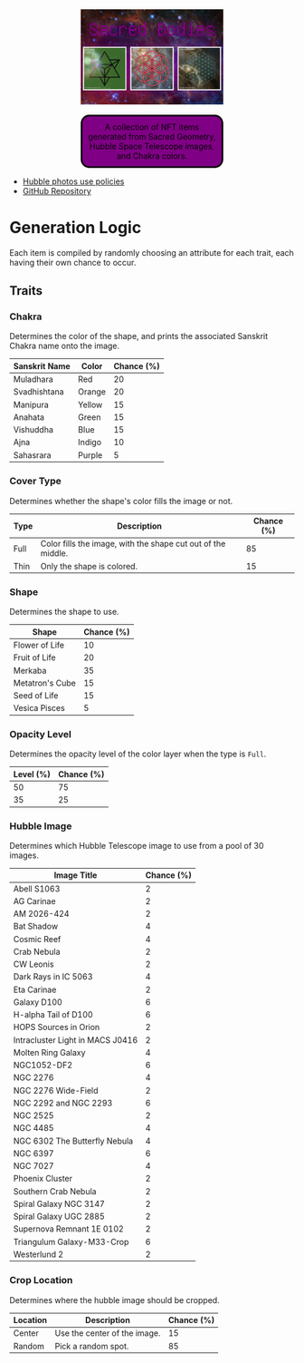 <div align="center" style="margin: 0 auto; width: 50%;">
    <img src="images/sacred-bodies-banner.png" alt="Sacred Bodies Collection" />
    <p style="background: #800085; margin: 15px 0px; color:#000; padding: 10px; border: 3px solid #000; border-radius: 15px;">A collection of NFT items generated from Sacred Geometry, Hubble Space Telescope images, and Chakra colors.</p>
</div>

* [Hubble photos use policies](https://hubblesite.org/copyright)
* [GitHub Repository](https://github.com/sk33z3r/sacred-bodies)

# Generation Logic

Each item is compiled by randomly choosing an attribute for each trait, each having their own chance to occur.

## Traits

### Chakra

Determines the color of the shape, and prints the associated Sanskrit Chakra name onto the image.

| Sanskrit Name | Color  | Chance (%) |
|---------------|--------|------------|
| Muladhara     | Red    | 20         |
| Svadhishtana  | Orange | 20         |
| Manipura      | Yellow | 15         |
| Anahata       | Green  | 15         |
| Vishuddha     | Blue   | 15         |
| Ajna          | Indigo | 10         |
| Sahasrara     | Purple | 5          |

### Cover Type

Determines whether the shape's color fills the image or not.

| Type | Description                                                  | Chance (%) |
|------|--------------------------------------------------------------|------------|
| Full | Color fills the image, with the shape cut out of the middle. | 85         |
| Thin | Only the shape is colored.                                   | 15         |

### Shape

Determines the shape to use.

| Shape             | Chance (%) |
|-------------------|------------|
| Flower of Life    | 10         |
| Fruit of Life     | 20         |
| Merkaba           | 35         |
| Metatron's Cube   | 15         |
| Seed of Life      | 15         |
| Vesica Pisces     | 5          |

### Opacity Level

Determines the opacity level of the color layer when the type is `Full`.

| Level (%) | Chance (%) |
|-----------|------------|
| 50        | 75         |
| 35        | 25         |

### Hubble Image

Determines which Hubble Telescope image to use from a pool of 30 images.

| Image Title                       | Chance (%) |
|-----------------------------------|------------|
| Abell S1063                       | 2          |
| AG Carinae                        | 2          |
| AM 2026-424                       | 2          |
| Bat Shadow                        | 4          |
| Cosmic Reef                       | 4          |
| Crab Nebula                       | 2          |
| CW Leonis                         | 2          |
| Dark Rays in IC 5063              | 4          |
| Eta Carinae                       | 2          |
| Galaxy D100                       | 6          |
| H-alpha Tail of D100              | 6          |
| HOPS Sources in Orion             | 2          |
| Intracluster Light in MACS J0416  | 2          |
| Molten Ring Galaxy                | 4          |
| NGC1052-DF2                       | 6          |
| NGC 2276                          | 4          |
| NGC 2276 Wide-Field               | 2          |
| NGC 2292 and NGC 2293             | 6          |
| NGC 2525                          | 2          |
| NGC 4485                          | 4          |
| NGC 6302 The Butterfly Nebula     | 4          |
| NGC 6397                          | 6          |
| NGC 7027                          | 4          |
| Phoenix Cluster                   | 2          |
| Southern Crab Nebula              | 2          |
| Spiral Galaxy NGC 3147            | 2          |
| Spiral Galaxy UGC 2885            | 2          |
| Supernova Remnant 1E 0102         | 2          |
| Triangulum Galaxy-M33-Crop        | 6          |
| Westerlund 2                      | 2          |

### Crop Location

Determines where the hubble image should be cropped.

| Location | Description                  | Chance (%) |
|----------|------------------------------|------------|
| Center   | Use the center of the image. | 15         |
| Random   | Pick a random spot.          | 85         |